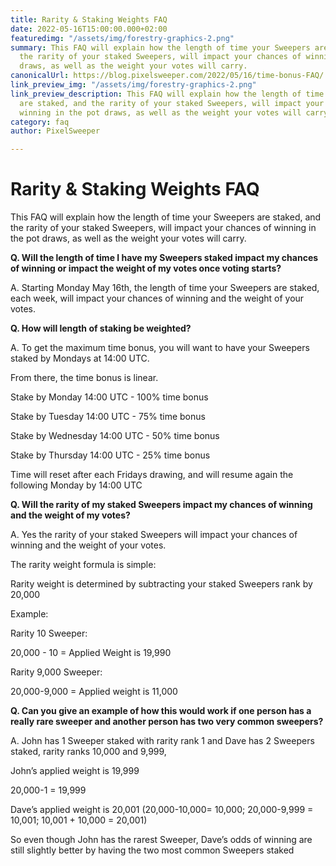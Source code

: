 ```yaml
---
title: Rarity & Staking Weights FAQ
date: 2022-05-16T15:00:00.000+02:00
featuredimg: "/assets/img/forestry-graphics-2.png"
summary: This FAQ will explain how the length of time your Sweepers are staked, and
  the rarity of your staked Sweepers, will impact your chances of winning in the pot
  draws, as well as the weight your votes will carry.
canonicalUrl: https://blog.pixelsweeper.com/2022/05/16/time-bonus-FAQ/
link_preview_img: "/assets/img/forestry-graphics-2.png"
link_preview_description: This FAQ will explain how the length of time your Sweepers
  are staked, and the rarity of your staked Sweepers, will impact your chances of
  winning in the pot draws, as well as the weight your votes will carry.
category: faq
author: PixelSweeper

---
```

# Rarity & Staking Weights FAQ

This FAQ will explain how the length of time your Sweepers are staked, and the rarity of your staked Sweepers, will impact your chances of winning in the pot draws, as well as the weight your votes will carry.

**Q. Will the length of time I have my Sweepers staked impact my chances of winning or impact the weight of my votes once voting starts?**

A. Starting Monday May 16th, the length of time your Sweepers are staked, each week, will impact your chances of winning and the weight of your votes.

**Q. How will length of staking be weighted?**

A. To get the maximum time bonus, you will want to have your Sweepers staked by Mondays at 14:00 UTC.

From there, the time bonus is linear.

Stake by Monday 14:00 UTC - 100% time bonus

Stake by Tuesday 14:00 UTC - 75% time bonus

Stake by Wednesday 14:00 UTC - 50% time bonus

Stake by Thursday 14:00 UTC - 25% time bonus

Time will reset after each Fridays drawing, and will resume again the following Monday by 14:00 UTC

**Q. Will the rarity of my staked Sweepers impact my chances of winning and the weight of my votes?**

A. Yes the rarity of your staked Sweepers will impact your chances of winning and the weight of your votes.

The rarity weight formula is simple:

Rarity weight is determined by subtracting your staked Sweepers rank by 20,000

Example:

Rarity 10 Sweeper:

20,000 - 10 = Applied Weight is 19,990

Rarity 9,000 Sweeper:

20,000-9,000 = Applied weight is 11,000

**Q. Can you give an example of how this would work if one person has a really rare sweeper and another person has two very common sweepers?**

A. John has 1 Sweeper staked with rarity rank 1 and Dave has 2 Sweepers staked, rarity ranks 10,000 and 9,999,

John’s applied weight is 19,999

20,000-1 = 19,999

Dave’s applied weight is 20,001 (20,000-10,000= 10,000; 20,000-9,999 = 10,001; 10,001 + 10,000 = 20,001)

So even though John has the rarest Sweeper, Dave’s odds of winning are still slightly better by having the two most common Sweepers staked